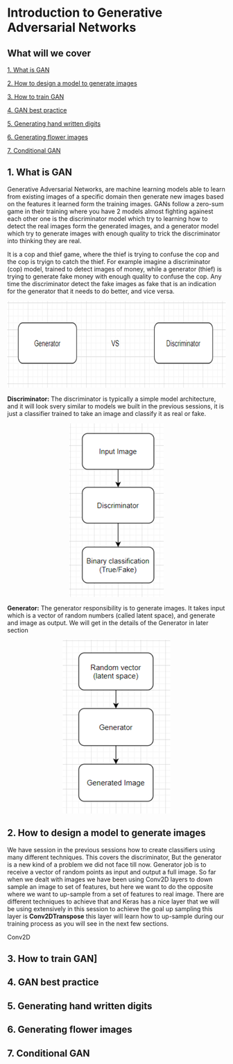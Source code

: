 # Introduction to Generative Adversarial Networks


## What will we cover

[1. What is GAN](#1-what-is-gan)

[2. How to design a model to generate images](#2-how-to-design-a-model-to-generate-images)

[3. How to train GAN](#3-how-to-train-gan)

[4. GAN best practice](#4-gan-best-practice)

[5. Generating hand written digits](#5-generating-hand-written-digits)

[6. Generating flower images](#6-generating-flower-images)

[7. Conditional GAN](#7-conditional-gan)




## 1. What is GAN

Generative Adversarial Networks, are machine learning models able to learn from existing images of a specific domain then generate new images based on the features it learned form the training images. GANs follow a zero-sum game in their training where you have 2 models almost fighting againest each other one is the discriminator model which try to learning how to detect the real images form the generated images, and a generator model which try to generate images with enough quality to trick the discriminator into thinking they are real.

It is a cop and thief game, where the thief is trying to confuse the cop and the cop is tryign to catch the thief. For example imagine a discriminator (cop) model, trained to detect images of money, while a generator (thief) is trying to generate fake money with enough quality to confuse the cop. Any time the discriminator detect the fake images as fake that is an indication for the generator that it needs to do better, and  vice versa. 

<p align="center"> 
<img src="images/GvsD.png" height="200">
</p>

**Discriminator:**
The discriminator is typically a simple model architecture, and it will look svery similar to models we built in the previous sessions, it is just a classifier trained to take an image and classify it as real or fake.

<p align="center"> 
<img src="images/discriminator.png" height="400">
</p>

**Generator:**
The generator responsibility is to generate images. It takes input which is a vector of random numbers (called latent space), and generate and image as output. We will get in the details of the Generator in later section

<p align="center"> 
<img src="images/generator.png" height="400">
</p>

## 2. How to design a model to generate images

We have session in the previous sessions how to create classifiers using many different techniques. This covers the discriminator, But the generator is a new kind of a problem we did not face till now. 
Generator job is to receive a vector of random points as input and output a full image. So far when we dealt with images we have been using Conv2D layers to down sample an image to set of features, but here we want to do the opposite where we want to up-sample from a set of features to real image. There are different techniques to achieve that and Keras has a nice layer that we will be using extensively in this session to achieve the goal up sampling this layer is **Conv2DTranspose** this layer will learn how to up-sample during our training process as you will see in the next few sections.

Conv2D


## 3. How to train GAN]

## 4. GAN best practice

## 5. Generating hand written digits

## 6. Generating flower images

## 7. Conditional GAN
